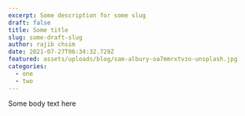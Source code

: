 ```yaml
---
excerpt: Some description for some slug
draft: false
title: Some title
slug: some-draft-slug
author: rajib chsim
date: 2021-07-27T06:34:32.729Z
featured: assets/uploads/blog/sam-albury-oa7mmrxtvzo-unsplash.jpg
categories:
  - one
  - two
---
```

Some body text here